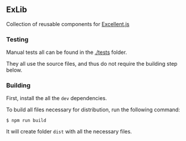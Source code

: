 ExLib
-----

Collection of reusable components for [Excellent.js]

### Testing

Manual tests all can be found in the [./tests](./tests) folder.

They all use the source files, and thus do not require the building step below.

### Building

First, install the all the `dev` dependencies.

To build all files necessary for distribution, run the following command:

```
$ npm run build
```

It will create folder `dist` with all the necessary files.


[Excellent.js]:https://github.com/vitaly-t/excellent
